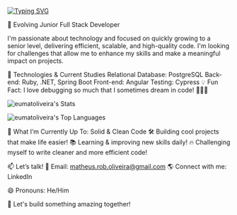 <!--   my-ticker -->    
[![Typing SVG](https://readme-typing-svg.herokuapp.com?color=%2336BCF7&center=true&vCenter=true&width=600&lines=Hi+there+👋,+I+am+Matthaus;Welcome+to+My+Profile!;Over+5+years+of+tech+and+business+experience;Always+learning+new+things;Full-stack+developer+and+growth+strategist;Automation+and+AI+enthusiast)](https://git.io/typing-svg)

🚀 Evolving Junior Full Stack Developer

I'm passionate about technology and focused on quickly growing to a senior level, delivering efficient, scalable, and high-quality code. I'm looking for challenges that allow me to enhance my skills and make a meaningful impact on projects.

🔧 Technologies & Current Studies
Relational Database: PostgreSQL
Back-end: Ruby, .NET, Spring Boot
Front-end: Angular
Testing: Cypress
💡 Fun Fact: I love debugging so much that I sometimes dream in code! 🧑‍💻💭

![eumatoliveira's Stats](https://github-readme-stats.vercel.app/api?username=eumatoliveira&theme=dark&show_icons=true&hide_border=true&count_private=true)

![eumatoliveira's Top Languages](https://github-readme-stats.vercel.app/api/top-langs/?username=eumatoliveira&theme=dark&show_icons=true&hide_border=true&layout=compact)

🎯 What I’m Currently Up To: Solid & Clean Code
🛠 Building cool projects that make life easier!
📚 Learning & improving new skills daily!
🔥 Challenging myself to write cleaner and more efficient code!

📫 Let’s talk!
📩 Email: matheus.rob.oliveira@gmail.com
🌎 Connect with me: LinkedIn

😄 Pronouns: He/Him

🚀 Let's build something amazing together!
